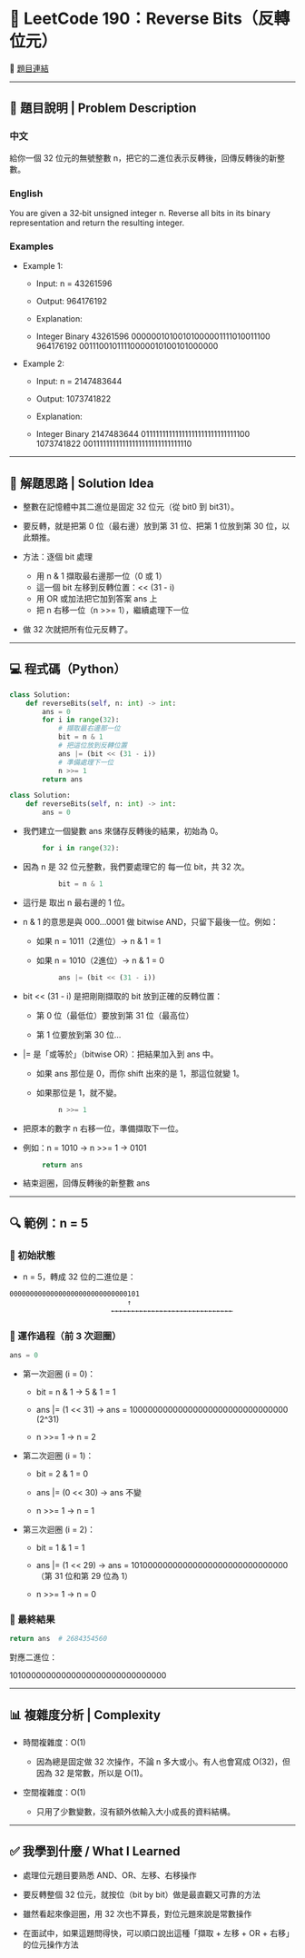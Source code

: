 # 📘 LeetCode 190：Reverse Bits（反轉位元）
🔗 [題目連結](https://leetcode.com/problems/reverse-bits/)

---

## 🧩 題目說明 | Problem Description
### 中文
給你一個 32 位元的無號整數 n，把它的二進位表示反轉後，回傳反轉後的新整數。

### English
You are given a 32‑bit unsigned integer n. Reverse all bits in its binary representation and return the resulting integer.

### Examples
- Example 1:

    - Input: n = 43261596

    - Output: 964176192

    - Explanation:

    - Integer	Binary
    43261596	00000010100101000001111010011100
    964176192	00111001011110000010100101000000

- Example 2:

    - Input: n = 2147483644

    - Output: 1073741822

    - Explanation:

    - Integer	Binary
    2147483644	01111111111111111111111111111100
    1073741822	00111111111111111111111111111110

---

## 🧠 解題思路 | Solution Idea 
- 整數在記憶體中其二進位是固定 32 位元（從 bit0 到 bit31）。

- 要反轉，就是把第 0 位（最右邊）放到第 31 位、把第 1 位放到第 30 位，以此類推。

- 方法：逐個 bit 處理
    - 用 n & 1 擷取最右邊那一位（0 或 1）
    - 這一個 bit 左移到反轉位置：<< (31 - i)
    - 用 OR 或加法把它加到答案 ans 上
    - 把 n 右移一位（n >>= 1），繼續處理下一位

- 做 32 次就把所有位元反轉了。

---

## 💻 程式碼（Python）
```python
class Solution:
    def reverseBits(self, n: int) -> int:
        ans = 0
        for i in range(32):
            # 擷取最右邊那一位
            bit = n & 1
            # 把這位放到反轉位置
            ans |= (bit << (31 - i))
            # 準備處理下一位
            n >>= 1
        return ans
```
```python
class Solution:
    def reverseBits(self, n: int) -> int:
        ans = 0
```
- 我們建立一個變數 ans 來儲存反轉後的結果，初始為 0。

```python
        for i in range(32):
```
- 因為 n 是 32 位元整數，我們要處理它的 每一位 bit，共 32 次。

```python
            bit = n & 1
```
- 這行是 取出 n 最右邊的 1 位。

- n & 1 的意思是與 000...0001 做 bitwise AND，只留下最後一位。例如：

    - 如果 n = 1011（2進位）→ n & 1 = 1

    - 如果 n = 1010（2進位）→ n & 1 = 0

```python
            ans |= (bit << (31 - i))
```
- bit << (31 - i) 是把剛剛擷取的 bit 放到正確的反轉位置：

    - 第 0 位（最低位）要放到第 31 位（最高位）

    - 第 1 位要放到第 30 位...

- |= 是「或等於」（bitwise OR）：把結果加入到 ans 中。

    - 如果 ans 那位是 0，而你 shift 出來的是 1，那這位就變 1。

    - 如果那位是 1，就不變。

```python
            n >>= 1
```
- 把原本的數字 n 右移一位，準備擷取下一位。

- 例如：n = 1010 → n >>= 1 → 0101

```python
        return ans
```
- 結束迴圈，回傳反轉後的新整數 ans

---

## 🔍 範例：n = 5
### 🎲 初始狀態

- n = 5，轉成 32 位的二進位是：
```markdown
00000000000000000000000000000101
                             ↑
                         ←←←←←←←←←←←←←←←←←←←←←←←←←←←←←←
```
### 🔁 運作過程（前 3 次迴圈）
```python
ans = 0
```
- 第一次迴圈 (i = 0)：

    - bit = n & 1 → 5 & 1 = 1

    - ans |= (1 << 31) → ans = 10000000000000000000000000000000 (2^31)

    - n >>= 1 → n = 2

- 第二次迴圈 (i = 1)：

    - bit = 2 & 1 = 0

    - ans |= (0 << 30) → ans 不變

    - n >>= 1 → n = 1

- 第三次迴圈 (i = 2)：

    - bit = 1 & 1 = 1

    - ans |= (1 << 29) → ans = 10100000000000000000000000000000
（第 31 位和第 29 位為 1）

    - n >>= 1 → n = 0

### 🧮 最終結果
```python
return ans  # 2684354560
```

對應二進位：

10100000000000000000000000000000

---

## 📊 複雜度分析 | Complexity

- 時間複雜度：O(1)
    - 因為總是固定做 32 次操作，不論 n 多大或小。有人也會寫成 O(32)，但因為 32 是常數，所以是 O(1)。 


- 空間複雜度：O(1)
    - 只用了少數變數，沒有額外依輸入大小成長的資料結構。

---

## ✅ 我學到什麼 / What I Learned

- 處理位元題目要熟悉 AND、OR、左移、右移操作

- 要反轉整個 32 位元，就按位（bit by bit）做是最直觀又可靠的方法

- 雖然看起來像迴圈，用 32 次也不算長，對位元題來說是常數操作

- 在面試中，如果這題問得快，可以順口說出這種「擷取 + 左移 + OR + 右移」的位元操作方法